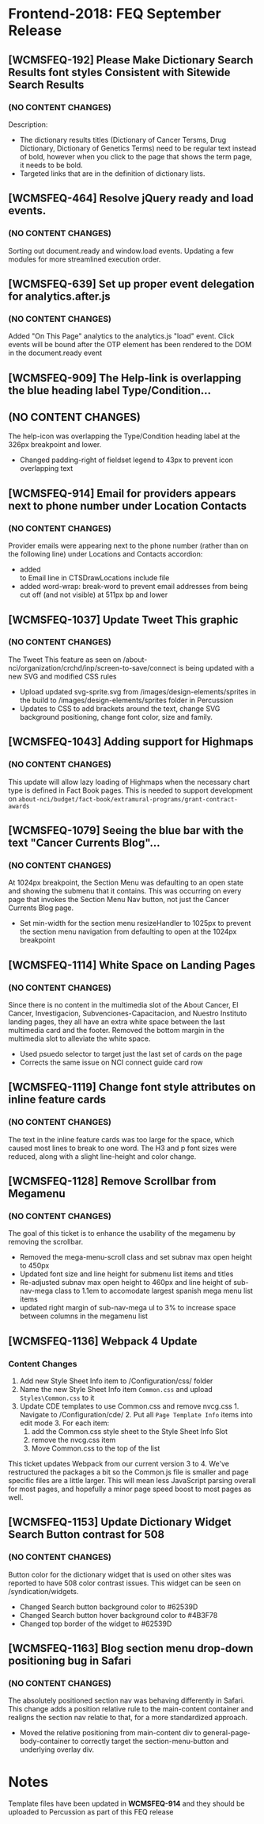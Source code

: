 # Frontend-2018: FEQ September Release

## [WCMSFEQ-192] Please Make Dictionary Search Results font styles Consistent with Sitewide Search Results
### (NO CONTENT CHANGES)

Description:
  * The dictionary results titles (Dictionary of Cancer Tersms, Drug Dictionary, Dictionary of Genetics Terms) need to be regular text instead of bold, however when you click to the page that shows the term page, it needs to be bold.
  * Targeted links that are in the definition of dictionary lists.

## [WCMSFEQ-464] Resolve jQuery ready and load events.
### (NO CONTENT CHANGES)

Sorting out document.ready and window.load events. Updating a few modules for more streamlined execution order.

## [WCMSFEQ-639] Set up proper event delegation for analytics.after.js
### (NO CONTENT CHANGES)

Added "On This Page" analytics to the analytics.js "load" event. Click events will be bound after the OTP element has been rendered to the DOM in the document.ready event

## [WCMSFEQ-909] The Help-link is overlapping the blue heading label Type/Condition...
## (NO CONTENT CHANGES)

The help-icon was overlapping the Type/Condition heading label at the 326px breakpoint and lower.
  * Changed padding-right of fieldset legend to 43px to prevent icon overlapping text 

## [WCMSFEQ-914] Email for providers appears next to phone number under Location Contacts
### (NO CONTENT CHANGES)

Provider emails were appearing next to the phone number (rather than on the following line) under Locations and Contacts accordion:
  * added <br> to Email line in CTSDrawLocations include file
  * added word-wrap: break-word to prevent email addresses from being cut off (and not visible) at 511px bp and lower
  
## [WCMSFEQ-1037] Update Tweet This graphic
### (NO CONTENT CHANGES)

The Tweet This feature as seen on /about-nci/organization/crchd/inp/screen-to-save/connect is being updated with a new SVG and modified CSS rules
  * Upload updated svg-sprite.svg from /images/design-elements/sprites in the build to /images/design-elements/sprites folder in Percussion
  * Updates to CSS to add brackets around the text, change SVG background positioning, change font color, size and family.

## [WCMSFEQ-1043] Adding support for Highmaps
### (NO CONTENT CHANGES)
This update will allow lazy loading of Highmaps when the necessary chart type is defined in Fact Book pages. This is needed to support development on `about-nci/budget/fact-book/extramural-programs/grant-contract-awards`

## [WCMSFEQ-1079] Seeing the blue bar with the text "Cancer Currents Blog"...
### (NO CONTENT CHANGES)

At 1024px breakpoint, the Section Menu was defaulting to an open state and showing the submenu that it contains.  This was occurring on every page that invokes the Section Menu Nav button, not just the Cancer Currents Blog page.
  * Set min-width for the section menu resizeHandler to 1025px to prevent the section menu navigation from defaulting to open at the 1024px breakpoint

## [WCMSFEQ-1114] White Space on Landing Pages 
### (NO CONTENT CHANGES)

Since there is no content in the multimedia slot of the About Cancer, El Cancer, Investigacion, Subvenciones-Capacitacion, and Nuestro Instituto landing pages, they all have an extra white space between the last multimedia card and the footer.  Removed the bottom margin in the multimedia slot to alleviate the white space.
  * Used psuedo selector to target just the last set of cards on the page
  * Corrects the same issue on NCI connect guide card row

## [WCMSFEQ-1119] Change font style attributes on inline feature cards
### (NO CONTENT CHANGES)

The text in the inline feature cards was too large for the space, which caused most lines to break to one word. The H3 and p font sizes were reduced, along with a slight line-height and color change. 


## [WCMSFEQ-1128] Remove Scrollbar from Megamenu
### (NO CONTENT CHANGES)

The goal of this ticket is to enhance the usability of the megamenu by removing the scrollbar. 
  * Removed the mega-menu-scroll class and set subnav max open height to 450px
  * Updated font size and line height for submenu list items and titles
  * Re-adjusted subnav max open height to 460px and line height of sub-nav-mega class to 1.1em to accomodate largest spanish mega menu list items
  * updated right margin of sub-nav-mega ul to 3% to increase space between columns in the megamenu list

## [WCMSFEQ-1136] Webpack 4 Update
### Content Changes
  1. Add new Style Sheet Info item to /Configuration/css/ folder
  2. Name the new Style Sheet Info item `Common.css` and upload `Styles\Common.css` to it
  3. Update CDE templates to use Common.css and remove nvcg.css
    1. Navigate to /Configuration/cde/
    2. Put all `Page Template Info` items into edit mode
    3. For each item:
      1. add the Common.css style sheet to the Style Sheet Info Slot
      2. remove the nvcg.css item
      3. Move Common.css to the top of the list

This ticket updates Webpack from our current version 3 to 4. We've restructured the packages a bit so the Common.js file is smaller and page specific files are a little larger. This will mean less JavaScript parsing overall for most pages, and hopefully a minor page speed boost to most pages as well.


## [WCMSFEQ-1153] Update Dictionary Widget Search Button contrast for 508
### (NO CONTENT CHANGES)

Button color for the dictionary widget that is used on other sites was reported to have 508 color contrast issues. This widget can be seen on /syndication/widgets.
  * Changed Search button background color to #62539D
  * Changed Search button hover background color to #4B3F78
  * Changed top border of the widget to #62539D

## [WCMSFEQ-1163] Blog section menu drop-down positioning bug in Safari
### (NO CONTENT CHANGES)

The absolutely positioned section nav was behaving differently in Safari. This change adds a position relative rule to the main-content container and realigns the section nav relatie to that, for a more standardized approach.
  * Moved the relative positioning from main-content div to general-page-body-container to correctly target the section-menu-button and underlying overlay div.


# Notes

Template files have been updated in **WCMSFEQ-914** and they should be uploaded to Percussion as part of this FEQ release
